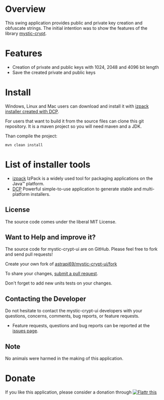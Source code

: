 # Overview

This swing application provides public and private key creation and obfuscate strings. The initial intention was to show the features of the library [mystic-crypt](https://github.com/astrapi69/mystic-crypt).

# Features

- Creation of private and public keys with 1024, 2048 and 4096 bit length
- Save the created private and public keys

# Install

Windows, Linux and Mac users can download and install it with [izpack installer created with DCP](https://sourceforge.net/projects/mysticcrypt/files/4.21.0/installer.jar/download).

For users that want to build it from the source files can clone this git repository. It is a maven project so you will need maven and a JDK.

Than compile the project:

```
mvn clean install
```

# List of installer tools 

* [izpack](http://izpack.org/) IzPack is a widely used tool for packaging applications on the Java™ platform.
* [DCP](http://devcompack.sourceforge.net/index.html) Powerful simple-to-use application to generate stable and multi-platform installers.

## License

The source code comes under the liberal MIT License.

## Want to Help and improve it? ###

The source code for mystic-crypt-ui are on GitHub. Please feel free to fork and send pull requests!

Create your own fork of [astrapi69/mystic-crypt-ui/fork](https://github.com/astrapi69/mystic-crypt-ui/fork)

To share your changes, [submit a pull request](https://github.com/astrapi69/mystic-crypt-ui/pull/new/develop).

Don't forget to add new units tests on your changes.

## Contacting the Developer

Do not hesitate to contact the mystic-crypt-ui developers with your questions, concerns, comments, bug reports, or feature requests.
- Feature requests, questions and bug reports can be reported at the [issues page](https://github.com/astrapi69/mystic-crypt-ui/issues).

## Note

No animals were harmed in the making of this application.

# Donate

If you like this application, please consider a donation through 
<a href="https://flattr.com/submit/auto?fid=r7vp62&url=https%3A%2F%2Fgithub.com%2Flightblueseas%2Fmystic-crypt-ui" target="_blank">
<img src="http://button.flattr.com/flattr-badge-large.png" alt="Flattr this" title="Flattr this" border="0">
</a>
